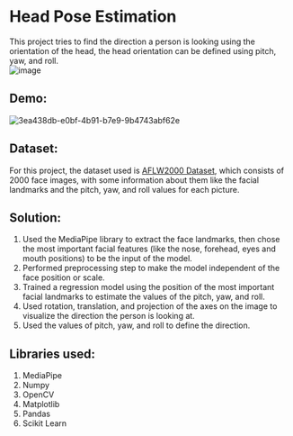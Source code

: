 # Head Pose Estimation
This project tries to find the direction a person is looking using the orientation of the head, the head orientation can be defined using pitch, yaw, and roll.  
![image](https://user-images.githubusercontent.com/44211916/177429857-0021ef17-c7bd-4584-874e-e3e8a5ccbf85.png)  

## Demo:
![3ea438db-e0bf-4b91-b7e9-9b4743abf62e](https://user-images.githubusercontent.com/44211916/177431248-4d48f009-a3d6-4444-ac65-34313303a4e3.png)

## Dataset:  
For this project, the dataset used is <a href=http://www.cbsr.ia.ac.cn/users/xiangyuzhu/projects/3DDFA/Database/AFLW2000-3D.zip>AFLW2000 Dataset</a>, which consists of 2000 face images, with some information about them like the facial landmarks and the pitch, yaw, and roll values for each picture.

## Solution:
1. Used the MediaPipe library to extract the face landmarks, then chose the most important facial features (like the nose, forehead, eyes and mouth positions) to be the input of the model.
2. Performed preprocessing step to make the model independent of the face position or scale.
3. Trained a regression model using the position of the most important facial landmarks to estimate the values of the pitch, yaw, and roll.
4. Used rotation, translation, and projection of the axes on the image to visualize the direction the person is looking at.
5. Used the values of pitch, yaw, and roll to define the direction.

## Libraries used:
1. MediaPipe
2. Numpy
3. OpenCV
4. Matplotlib
5. Pandas
6. Scikit Learn

